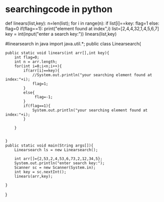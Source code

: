 # searchingcode in python
def linears(list,key):
    n=len(list);
    for i in range(n):
        if list[i]==key:
            flag=1
        else:
            flag=0
        if(flag==1):
            print("element found at index",i)
list=[2,4,4,32,1,4,5,6,7]
key = int(input("enter a search key:"))
linears(list,key)

#linearsearch in java
import java.util.*;
public class Linearsearch{
    
    public static void linears(int arr[],int key){
        int flag=0;
        int n = arr.length;
        for(int i=0;i<n;i++){
            if(arr[i]==key){
                //System.out.println("your searching element found at index:"+i);
                flag=1;
            }
            else{
                 flag=-1;
            }
            if(flag==1){
                System.out.println("your searching element found at index:"+i);
            }
            
        }
        
        
    }
    public static void main(String args[]){
        Linearsearch ls = new Linearsearch();
        
        int arr[]={2,53,2,4,53,6,73,2,12,34,5};
        System.out.println("enter search key:");
        Scanner sc = new Scanner(System.in);
        int key = sc.nextInt();
        linears(arr,key);
        
    }
}
